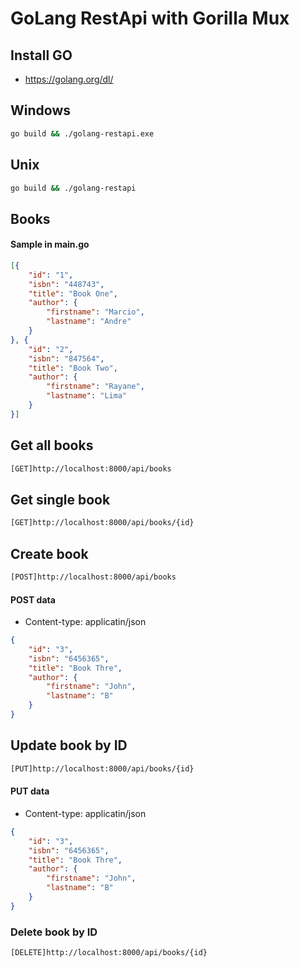# GoLang RestApi with Gorilla Mux

## Install GO

* https://golang.org/dl/

## Windows

```bash
go build && ./golang-restapi.exe
```

## Unix

```bash
go build && ./golang-restapi
```

## Books

#### Sample in main.go
```json
[{
    "id": "1",
    "isbn": "448743",
    "title": "Book One",
    "author": {
        "firstname": "Marcio",
        "lastname": "Andre"
    }
}, {
    "id": "2",
    "isbn": "847564",
    "title": "Book Two",
    "author": {
        "firstname": "Rayane",
        "lastname": "Lima"
    }
}]
```
## Get all books

```bash
[GET]http://localhost:8000/api/books
```

## Get single book

```bash
[GET]http://localhost:8000/api/books/{id}
```

## Create book

```bash
[POST]http://localhost:8000/api/books
```

#### POST data

* Content-type: applicatin/json

```json
{
    "id": "3",
    "isbn": "6456365",
    "title": "Book Thre",
    "author": {
        "firstname": "John",
        "lastname": "B"
    }
}
```

## Update book by ID

```bash
[PUT]http://localhost:8000/api/books/{id}
```

#### PUT data

* Content-type: applicatin/json

```json
{
    "id": "3",
    "isbn": "6456365",
    "title": "Book Thre",
    "author": {
        "firstname": "John",
        "lastname": "B"
    }
}
```

### Delete book by ID

```bash
[DELETE]http://localhost:8000/api/books/{id}
```
